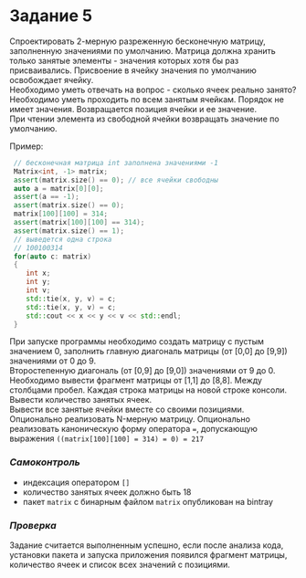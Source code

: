 # Задание 5
Спроектировать 2-мерную разреженную бесконечную матрицу, заполненную значениями по
умолчанию. Матрица должна хранить только занятые элементы - значения которых хотя бы раз
присваивались. Присвоение в ячейку значения по умолчанию освобождает ячейку. <br>
Необходимо уметь отвечать на вопрос - сколько ячеек реально занято? <br>
Необходимо уметь проходить по всем занятым ячейкам. Порядок не имеет значения. Возвращается
позиция ячейки и ее значение.<br>
При чтении элемента из свободной ячейки возвращать значение по умолчанию. <br>

Пример:
```cpp
 // бесконечная матрица int заполнена значениями -1
 Matrix<int, -1> matrix;
 assert(matrix.size() == 0); // все ячейки свободны
 auto a = matrix[0][0];
 assert(a == -1);
 assert(matrix.size() == 0);
 matrix[100][100] = 314;
 assert(matrix[100][100] == 314);
 assert(matrix.size() == 1);
 // выведется одна строка
 // 100100314
 for(auto c: matrix)
 {
    int x;
    int y;
    int v;
    std::tie(x, y, v) = c;
    std::tie(x, y, v) = c;
    std::cout << x << y << v << std::endl;
 }
 ```
При запуске программы необходимо создать матрицу с пустым значением 0, заполнить главную
диагональ матрицы (от [0,0] до [9,9]) значениями от 0 до 9. <br>
Второстепенную диагональ (от [0,9] до [9,0]) значениями от 9 до 0. <br>
Необходимо вывести фрагмент матрицы от [1,1] до [8,8]. Между столбцами пробел. Каждая строка
матрицы на новой строке консоли. <br>
Вывести количество занятых ячеек. <br>
Вывести все занятые ячейки вместе со своими позициями. <br>
Опционально реализовать N-мерную матрицу.
Опционально реализовать каноническую форму оператора `=`, допускающую выражения
`((matrix[100][100] = 314) = 0) = 217`

### <i>Самоконтроль</i>
- индексация оператором `[]`
- количество занятых ячеек должно быть 18
- пакет `matrix` с бинарным файлом `matrix` опубликован на bintray
### <i>Проверка</i>
Задание считается выполненным успешно, если после анализа кода, установки пакета и запуска приложения появился фрагмент матрицы, количество ячеек и список всех значений с позициями.
 
